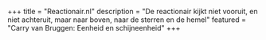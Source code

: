 +++
title       = "Reactionair.nl"
description = "De reactionair kijkt niet vooruit, en niet achteruit, maar naar boven, naar de sterren en de hemel"
featured    = "Carry van Bruggen: Eenheid en schijneenheid"
+++
